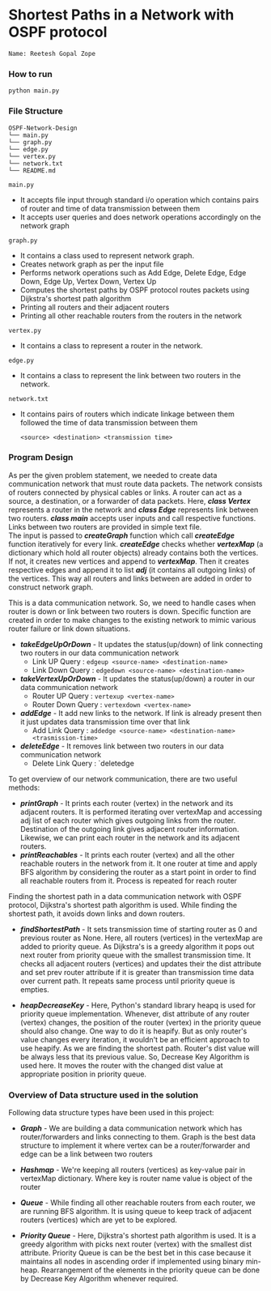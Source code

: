 # Shortest Paths in a Network with OSPF protocol

````
Name: Reetesh Gopal Zope
````

### How to run
````
python main.py
````

### File Structure

```
OSPF-Network-Design
└── main.py
└── graph.py
└── edge.py
└── vertex.py
└── network.txt
└── README.md
```

`main.py`
  - It accepts file input through standard i/o operation which contains pairs of router and time of data transmission between them
  - It accepts user queries and does network operations accordingly on the network graph

`graph.py`
  - It contains a class used to represent network graph.
  - Creates network graph as per the input file
  - Performs network operations such as Add Edge, Delete Edge, Edge Down, Edge Up, Vertex Down, Vertex Up
  - Computes the shortest paths by OSPF protocol routes packets using Dijkstra's shortest path algorithm
  - Printing all routers and their adjacent routers
  - Printing all other reachable routers from the routers in the network

`vertex.py`
  - It contains a class to represent a router in the network.

`edge.py`
  - It contains a class to represent the link between two routers in the network.

 `network.txt`
  - It contains pairs of routers which indicate linkage between them followed the time of data transmission between them
  
    ````
    <source> <destination> <transmission time>
    ````
    
### Program Design

As per the given problem statement, we needed to create data communication network that must route data packets. 
The network consists of routers connected by physical cables or links. A router can act as a source, a destination, or a 
forwarder of data packets. Here, ***class Vertex*** represents a router in the network and ***class Edge*** represents link 
between two routers. ***class main*** accepts user inputs and call respective functions. Links between two routers are 
provided in simple text file. <br>
The input is passed to ***createGraph*** function which call ***createEdge*** function iteratively for every link. 
***createEdge*** checks whether ***vertexMap*** (a dictionary which hold all router objects) already contains both the 
vertices. If not, it creates new vertices and append to ***vertexMap***. Then it creates respective edges and append it 
to list ***adj*** (it contains all outgoing links) of the vertices. This way all routers and links between are added in
order to construct network graph.

This is a data communication network. So, we need to handle cases when router is down or link between two routers is 
down. Specific function are created in order to make changes to the existing network to mimic various router failure or link
down situations. 
- ***takeEdgeUpOrDown*** - It updates the status(up/down) of link connecting two routers in our data communication network
  - Link UP Query : `edgeup <source-name> <destination-name>`
  - Link Down Query : `edgedown <source-name> <destination-name>`
- ***takeVertexUpOrDown*** - It updates the status(up/down) a router in our data communication network
  - Router UP Query : `vertexup <vertex-name>`
  - Router Down Query : `vertexdown <vertex-name>`
- ***addEdge*** - It add new links to the network. If link is already present then it just updates data transmission time
over that link
  - Add Link Query : `addedge <source-name> <destination-name> <trasmission-time>`
- ***deleteEdge***  - It removes link between two routers in our data communication network
  - Delete Link Query : `deletedge <source-name> <destination-name>

To get overview of our network communication, there are two useful methods:
- ***printGraph*** - It prints each router (vertex) in the network and its adjacent routers. It is performed iterating
over vertexMap and accessing adj list of each router which gives outgoing links from the router. Destination of the outgoing
link gives adjacent router information. Likewise, we can print each router in the network and its adjacent routers.
- ***printReachables*** - It prints each router (vertex) and all the other reachable routers in the network from it. It
one router at time and apply BFS algorithm by considering the router as a start point in order to find all reachable routers 
from it. Process is repeated for reach router

Finding the shortest path in a data communication network with OSPF protocol, Dijkstra's shortest path algorithm is used.
While finding the shortest path, it avoids down links and down routers. 
- ***findShortestPath*** - It sets transmission time of starting router as 0 and previous router as None. Here, all 
routers (vertices) in the vertexMap are added to priority queue.  As Dijkstra's is a greedy algorithm it pops out next 
router from priority queue with the smallest transmission time. It checks all adjacent routers (vertices) and updates 
their the dist attribute and set prev router attribute if it is greater than transmission time data over current path. 
It repeats same process until priority queue is empties.

- ***heapDecreaseKey*** -  Here, Python's standard library heapq is used for priority queue implementation. Whenever, 
dist attribute of any router (vertex) changes, the position of the router (vertex) in the priority queue should also change.
One way to do it is heapify. But as only router's value changes every iteration, it wouldn't be an efficient approach to 
use heapify. As we are finding the shortest path. Router's dist value will be always less that its previous value. So, 
Decrease Key Algorithm is used here. It moves the router with the changed dist value at appropriate position in priority
queue.

### Overview of Data structure used in the solution
Following data structure types have been used in this project:
- ***Graph*** -  We are building a data communication network which has router/forwarders and links connecting to them.
Graph is the best data structure to implement it where vertex can be a router/forwarder and edge can be a link between 
two routers

- ***Hashmap*** - We're keeping all routers (vertices) as key-value pair in vertexMap dictionary. Where key is router name
value is object of the router

- ***Queue*** - While finding all other reachable routers from each router, we are running BFS algorithm. It is using queue
to keep track of adjacent routers (vertices) which are yet to be explored.

- ***Priority Queue*** - Here, Dijkstra's shortest path algorithm is used. It is a greedy algorithm with picks next router
(vertex) with the smallest dist attribute. Priority Queue is can be the best bet in this case because it maintains all nodes
in ascending order if implemented using binary min-heap. Rearrangement of the elements in the priority queue can be done
by Decrease Key Algorithm whenever required.
